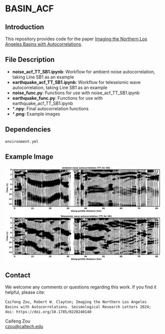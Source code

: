 # BASIN_ACF

## Introduction
This repository provides code for the paper [Imaging the Northern Los Angeles Basins with Autocorrelations](
https://doi.org/10.1785/0220240140).

## File Description
- **noise_acf_TT_SB1.ipynb**: Workflow for ambient noise autocorrelation, taking Line SB1 as an example
- **earthquake_acf_TT_SB1.ipynb**: Workflow for teleseismic wave autocorrelation, taking Line SB1 as an example
- **noise_func.py**: Functions for use with noise_acf_TT_SB1.ipynb
- **earthquake_func.py**: Functions for use with earthquake_acf_TT_SB1.ipynb
- ***.npy**: Final autocorrelation functions
- ***.png**: Example images


## Dependencies
```
environment.yml
```

## Example Image
![image](noise_example.png)
![image](teleseismic_example.png)

## Contact
We welcome any comments or questions regarding this work. If you find it helpful, please cite:
```
Caifeng Zou, Robert W. Clayton; Imaging the Northern Los Angeles Basins with Autocorrelations. Seismological Research Letters 2024; doi: https://doi.org/10.1785/0220240140
```

Caifeng Zou\
czou@caltech.edu

